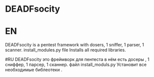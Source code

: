 # DEADFsocity
# EN
DEADFsocity is a pentest framework with dosers, 1 sniffer, 1 parser, 1 scanner.
install_modules.py file
Installs all required libraries.


#RU
DEADFsocity это фреймворк для пентеста в нём есть досеры , 1 сниффер,  1 парсер,  1 сканнер.
файл install_moduls.py
Установит все необходимые библеотеки .

